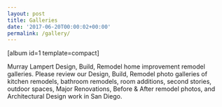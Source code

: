 ```yaml
---
layout: post
title: Galleries
date: '2017-06-20T00:00:02+00:00'
permalink: /gallery/
---
```

[album id=1 template=compact]

Murray Lampert Design, Build, Remodel home improvement remodel galleries. Please review our Design, Build, Remodel photo galleries of kitchen remodels, bathroom remodels, room additions, second stories, outdoor spaces, Major Renovations, Before &amp; After remodel photos, and Architectural Design work in San Diego.
